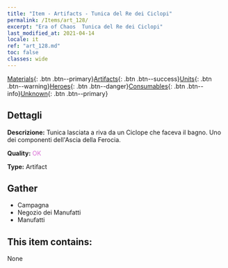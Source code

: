 ```yaml
---
title: "Item - Artifacts - Tunica del Re dei Ciclopi"
permalink: /Items/art_128/
excerpt: "Era of Chaos  Tunica del Re dei Ciclopi"
last_modified_at: 2021-04-14
locale: it
ref: "art_128.md"
toc: false
classes: wide
---
```

 [Materials](/it/Items/){: .btn .btn--primary}[Artifacts](/it/Items/Artifacts/){: .btn .btn--success}[Units](/it/Items/Units/){: .btn .btn--warning}[Heroes](/it/Items/Heroes/){: .btn .btn--danger}[Consumables](/it/Items/Consumables/){: .btn .btn--info}[Unknown](/it/Items/Unknown/){: .btn .btn--primary}

## Dettagli
 **Descrizione:** Tunica lasciata a riva da un Ciclope che faceva il bagno. Uno dei componenti dell'Ascia della Ferocia.

 **Quality:** <span style="color: #DA70D6">OK</span>

 **Type:** Artifact

## Gather

*    Campagna 
*    Negozio dei Manufatti 
*    Manufatti 

## This item contains:

  None

